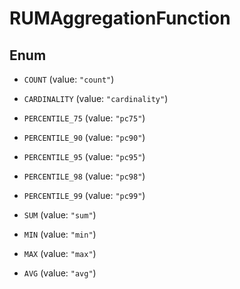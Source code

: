 # RUMAggregationFunction

## Enum

- `COUNT` (value: `"count"`)

- `CARDINALITY` (value: `"cardinality"`)

- `PERCENTILE_75` (value: `"pc75"`)

- `PERCENTILE_90` (value: `"pc90"`)

- `PERCENTILE_95` (value: `"pc95"`)

- `PERCENTILE_98` (value: `"pc98"`)

- `PERCENTILE_99` (value: `"pc99"`)

- `SUM` (value: `"sum"`)

- `MIN` (value: `"min"`)

- `MAX` (value: `"max"`)

- `AVG` (value: `"avg"`)

